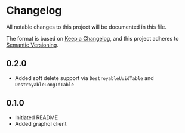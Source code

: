 # Changelog

All notable changes to this project will be documented in this file.

The format is based on [Keep a Changelog](https://keepachangelog.com/en/1.0.0/),
and this project adheres to [Semantic Versioning](https://semver.org/spec/v2.0.0.html).

## 0.2.0
- Added soft delete support via `DestroyableUuidTable` and `DestroyableLongIdTable`

## 0.1.0

- Initiated README
- Added graphql client
